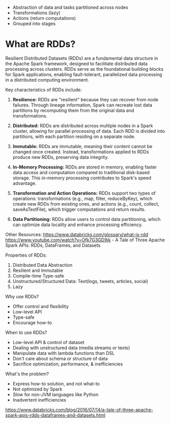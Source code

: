 - Abstraction of data and tasks partitioned across nodes
- Transformations (lazy)
- Actions (return computations)
- Grouped into stages

# What are RDDs?

Resilient Distributed Datasets (RDDs) are a fundamental data structure in the Apache Spark framework, designed to facilitate distributed data processing across clusters. RDDs serve as the foundational building blocks for Spark applications, enabling fault-tolerant, parallelized data processing in a distributed computing environment.

Key characteristics of RDDs include:

1. **Resilience:** RDDs are "resilient" because they can recover from node failures. Through lineage information, Spark can recreate lost data partitions by recomputing them from the original data and transformations.
    
2. **Distributed:** RDDs are distributed across multiple nodes in a Spark cluster, allowing for parallel processing of data. Each RDD is divided into partitions, with each partition residing on a separate node.
    
3. **Immutable:** RDDs are immutable, meaning their content cannot be changed once created. Instead, transformations applied to RDDs produce new RDDs, preserving data integrity.
    
4. **In-Memory Processing:** RDDs are stored in memory, enabling faster data access and computation compared to traditional disk-based storage. This in-memory processing contributes to Spark's speed advantage.
    
5. **Transformation and Action Operations:** RDDs support two types of operations: transformations (e.g., map, filter, reduceByKey), which create new RDDs from existing ones, and actions (e.g., count, collect, saveAsTextFile), which trigger computations and return results.
    
6. **Data Partitioning:** RDDs allow users to control data partitioning, which can optimize data locality and enhance processing efficiency.

Other Resources:
https://www.databricks.com/glossary/what-is-rdd
https://www.youtube.com/watch?v=Ofk7G3GD9jk - A Tale of Three Apache Spark APIs: RDDs, DataFrames, and Datasets

Properties of RDDs:
1. Distributed Data Abstraction
2. Resilient and Immutable
3. Compile-time Type-safe
4. Unstructured/Structured Data: Text(logs, tweets, articles, social)
5. Lazy

Why use RDDs?
- Offer control and flexibility
- Low-level API
- Type-safe
- Encourage how-to

When to use RDDs?
- Low-level API & control of dataset
- Dealing with unstructured data (media streams or texts)
- Manipulate data with lambda functions than DSL
- Don't care about schema or structure of data
- Sacrifice optimization, performance, & inefficiencies

What's the problem?
- Express how-to solution, and not what-to
- Not optimized by Spark
- Slow for non-JVM languages like Python
- Inadvertent inefficiencies 


https://www.databricks.com/blog/2016/07/14/a-tale-of-three-apache-spark-apis-rdds-dataframes-and-datasets.html

